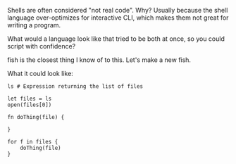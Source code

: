 Shells are often considered "not real code". Why? Usually because the shell language
over-optimizes for interactive CLI, which makes them not great for writing a program.

What would a language look like that tried to be both at once, so you could script with
confidence?

fish is the closest thing I know of to this. Let's make a new fish.

What it could look like:

```
ls # Expression returning the list of files

let files = ls
open(files[0])

fn doThing(file) {
    
}

for f in files {
    doThing(file)
}

```